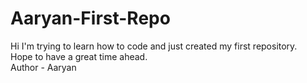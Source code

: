 # Aaryan-First-Repo
Hi I'm trying to learn how to code and just created my first repository.
<br>
Hope to have a great time ahead.
<br>
Author - Aaryan

